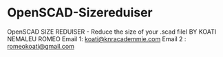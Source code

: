 # OpenSCAD-Sizereduiser
OpenSCAD SIZE REDUISER - Reduce the size of your .scad fileI 
BY KOATI NEMALEU ROMEO
Email 1: koati@knracademmie.com
Email 2 : romeokoati@gmail.com

